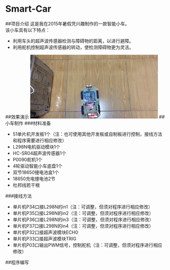 # Smart-Car
##项目介绍
这是我在2015年暑假凭兴趣制作的一款智能小车。  
该小车具有以下特点：  
* 利用车头的超声波传感器检测与障碍物的距离，以进行避障。  
* 利用舵机控制超声波传感器的转动，使检测障碍物更为灵活。

##效果演示
![car](https://github.com/Jason-Flash/Smart-Car/blob/master/image/SmartCar.gif)
##小车制作
###材料准备
* 51单片机开发板1个（注：也可使用其他开发板或自制板进行控制，接线方法和程序需要进行相应修改）  
* L298N电机驱动模块1个  
* HC-SR04超声波传感器1个  
* P0090舵机1个  
* 4轮驱动智能小车底盘1个  
* 双节18650锂电池盒1个
* 18650充电锂电池2节  
* 杜邦线若干根

###接线方法
* 单片机P34口接L298N的in1（注：可调整，但须对程序进行相应修改）  
* 单片机P35口接L298N的in2（注：可调整，但须对程序进行相应修改）  
* 单片机P36口接L298N的in3（注：可调整，但须对程序进行相应修改）  
* 单片机P37口接L298N的in4（注：可调整，但须对程序进行相应修改）  
* 单片机P32口接超声波模块ECH0  
* 单片机P33口接超声波模块TRIG  
* 单片机P03口输出PWM信号，控制舵机（注：可调整，但须对程序进行相应修改）

##程序编写
